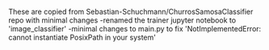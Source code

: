 These are copied from Sebastian-Schuchmann/ChurrosSamosaClassifier repo with minimal changes
  -renamed the trainer jupyter notebook to 'image_classifier'
  -minimal changes to main.py to fix 'NotImplementedError: cannot instantiate PosixPath in your system'
